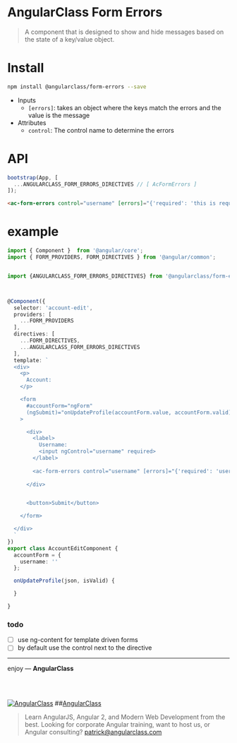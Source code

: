 # AngularClass Form Errors
> A component that is designed to show and hide messages based on the state of a key/value object.

# Install
```bash
npm install @angularclass/form-errors --save
```

* Inputs
  * `[errors]`: takes an object where the keys match the errors and the value is the message
* Attributes
  * `control`: The control name to determine the errors

# API
```typescript
bootstrap(App, [
  ...ANGULARCLASS_FORM_ERRORS_DIRECTIVES // [ AcFormErrors ]
]);
```
```html
<ac-form-errors control="username" [errors]="{'required': 'this is required'}"></ac-form-errors>
```


# example
```typescript
import { Component }  from '@angular/core';
import { FORM_PROVIDERS, FORM_DIRECTIVES } from '@angular/common';


import {ANGULARCLASS_FORM_ERRORS_DIRECTIVES} from '@angularclass/form-errors';



@Component({
  selector: 'account-edit',
  providers: [
    ...FORM_PROVIDERS
  ],
  directives: [
    ...FORM_DIRECTIVES,
    ...ANGULARCLASS_FORM_ERRORS_DIRECTIVES
  ],
  template: `
  <div>
    <p>
      Account:
    </p>

    <form
      #accountForm="ngForm"
      (ngSubmit)="onUpdateProfile(accountForm.value, accountForm.valid)"
    >

      <div>
        <label>
          Username:
          <input ngControl="username" required>
        </label>
        
        <ac-form-errors control="username" [errors]="{'required': 'username is required'}"></ac-form-errors>
        
      </div>


      <button>Submit</button>

    </form>

  </div>
  `
})
export class AccountEditComponent {
  accountForm = {
    username: ''
  };

  onUpdateProfile(json, isValid) {

  }

}
```

### todo
- [ ] use ng-content for template driven forms
- [ ] by default use the control next to the directive

___

enjoy — **AngularClass**

<br><br>

[![AngularClass](https://cloud.githubusercontent.com/assets/1016365/9863770/cb0620fc-5af7-11e5-89df-d4b0b2cdfc43.png  "Angular Class")](https://angularclass.com)
##[AngularClass](https://angularclass.com)
> Learn AngularJS, Angular 2, and Modern Web Development from the best.
> Looking for corporate Angular training, want to host us, or Angular consulting? patrick@angularclass.com
